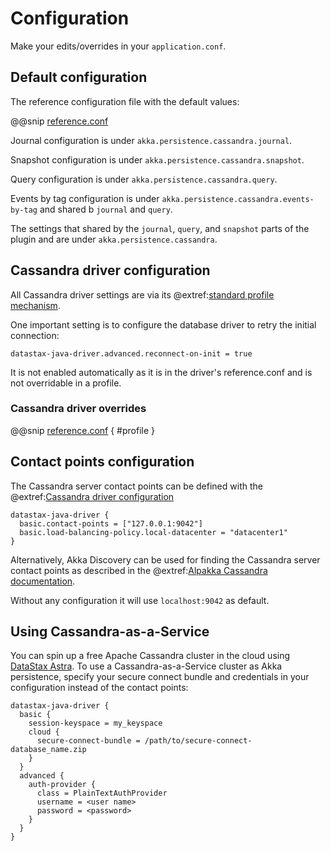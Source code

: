 # Configuration

Make your edits/overrides in your `application.conf`.

## Default configuration

The reference configuration file with the default values:

@@snip [reference.conf](/core/src/main/resources/reference.conf)

Journal configuration is under `akka.persistence.cassandra.journal`.

Snapshot configuration is under `akka.persistence.cassandra.snapshot`.

Query configuration is under `akka.persistence.cassandra.query`.

Events by tag configuration is under `akka.persistence.cassandra.events-by-tag` and shared
b `journal` and `query`.

The settings that shared by the `journal`, `query`, and `snapshot` parts of the plugin and are under
`akka.persistence.cassandra`.

## Cassandra driver configuration

All Cassandra driver settings are via its @extref:[standard profile mechanism](java-driver:manual/core/configuration/).

One important setting is to configure the database driver to retry the initial connection:

`datastax-java-driver.advanced.reconnect-on-init = true`

It is not enabled automatically as it is in the driver's reference.conf and is not overridable in a profile.

### Cassandra driver overrides

@@snip [reference.conf](/core/src/main/resources/reference.conf) { #profile }

## Contact points configuration

The Cassandra server contact points can be defined with the @extref:[Cassandra driver configuration](java-driver:manual/core/configuration/)

```
datastax-java-driver {
  basic.contact-points = ["127.0.0.1:9042"]
  basic.load-balancing-policy.local-datacenter = "datacenter1"
}
```

Alternatively, Akka Discovery can be used for finding the Cassandra server contact points as described
in the @extref:[Alpakka Cassandra documentation](alpakka:cassandra.html#using-akka-discovery).

Without any configuration it will use `localhost:9042` as default.

## Using Cassandra-as-a-Service

You can spin up a free Apache Cassandra cluster in the cloud using [DataStax
Astra](https://www.datastax.com/products/datastax-astra). To use a Cassandra-as-a-Service cluster as Akka persistence,
specify your secure connect bundle and credentials in your configuration instead of the contact points:

```
datastax-java-driver {
  basic {
    session-keyspace = my_keyspace
    cloud {
      secure-connect-bundle = /path/to/secure-connect-database_name.zip
    }
  }
  advanced {
    auth-provider {
      class = PlainTextAuthProvider
      username = <user name> 
      password = <password>
    }
  }
}
```